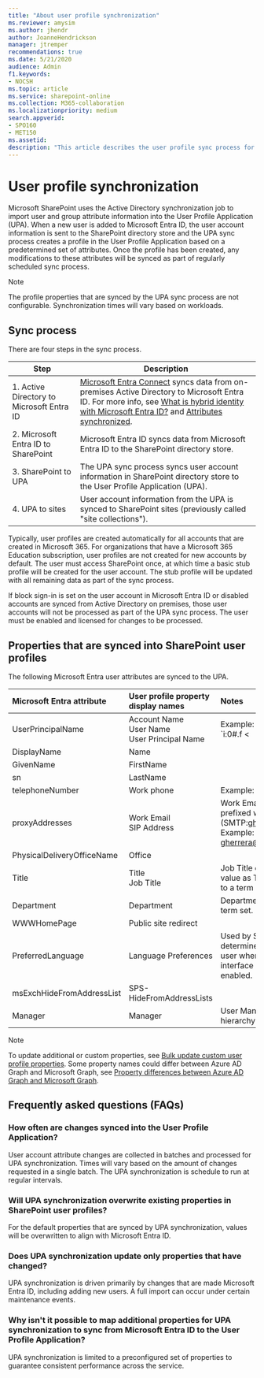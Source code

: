 ```yaml
---
title: "About user profile synchronization"
ms.reviewer: amysim
ms.author: jhendr
author: JoanneHendrickson
manager: jtremper
recommendations: true
ms.date: 5/21/2020
audience: Admin
f1.keywords:
- NOCSH
ms.topic: article
ms.service: sharepoint-online
ms.collection: M365-collaboration
ms.localizationpriority: medium
search.appverid:
- SPO160
- MET150
ms.assetid:
description: "This article describes the user profile sync process for SharePoint in Microsoft 365, and the properties that are synced into user profiles."
---
```


# User profile synchronization

Microsoft SharePoint uses the Active Directory synchronization job to import user and group attribute information into the User Profile Application (UPA). When a new user is added to Microsoft Entra ID, the user account information is sent to the SharePoint directory store and the UPA sync process creates a profile in the User Profile Application based on a predetermined set of attributes. Once the profile has been created, any modifications to these attributes will be synced as part of regularly scheduled sync process.

> [!NOTE]
> The profile properties that are synced by the UPA sync process are not configurable. Synchronization times will vary based on workloads.

## Sync process

There are four steps in the sync process.

|Step|Description|
|---|---|
|1. Active Directory to Microsoft Entra ID | [Microsoft Entra Connect](/azure/active-directory/hybrid/how-to-connect-sync-whatis) syncs data from on-premises Active Directory to Microsoft Entra ID. For more info, see [What is hybrid identity with Microsoft Entra ID?](/azure/active-directory/hybrid/whatis-hybrid-identity) and [Attributes synchronized](/azure/active-directory/hybrid/reference-connect-sync-attributes-synchronized#sharepoint-online).|
|2. Microsoft Entra ID to SharePoint | Microsoft Entra ID syncs data from Microsoft Entra ID to the SharePoint directory store.|
|3. SharePoint to UPA | The UPA sync process syncs user account information in SharePoint directory store to the User Profile Application (UPA).|
|4. UPA to sites|User account information from the UPA is synced to SharePoint sites (previously called "site collections").|

Typically, user profiles are created automatically for all accounts that are created in Microsoft 365. For organizations that have a Microsoft 365 Education subscription, user profiles are not created for new accounts by default. The user must access SharePoint once, at which time a basic stub profile will be created for the user account. The stub profile will be updated with all remaining data as part of the sync process.

If block sign-in is set on the user account in Microsoft Entra ID or disabled accounts are synced from Active Directory on premises, those user accounts will not be processed as part of the UPA sync process. The user must be enabled and licensed for changes to be processed.

## Properties that are synced into SharePoint user profiles

The following Microsoft Entra user attributes are synced to the UPA.

|Microsoft Entra attribute|User profile property display names|Notes|Sync to sites|
|:-------|:-------|:-------|:-------|
|UserPrincipalName|Account Name </br> User Name </br> User Principal Name|Example: </br> `i:0#.f <|> membership <|>` gherrera@contoso.com </br> gherrera@contoso.com|Yes|
|DisplayName|Name||Yes|
|GivenName|FirstName||Yes|
|sn|LastName||Yes|
|telephoneNumber|Work phone|Example: (123) 456-7890|Yes|
|proxyAddresses|Work Email </br> SIP Address|Work Email is set to the value prefixed with SMTP. (SMTP:gherrera@contoso.com) </br> Example: gherrera@contoso.com|Yes|
|PhysicalDeliveryOfficeName|Office||Yes|
|Title|Title </br> Job Title|Job Title contains the same value as Title and is connected to a term set.|Yes|
|Department|Department|Department is connected to a term set.|Yes|
|WWWHomePage|Public site redirect||No|
|PreferredLanguage|Language Preferences|Used by SharePoint to determine language for the user when the multilingual user interface (MUI) feature is enabled.|Yes|
|msExchHideFromAddressList|SPS-HideFromAddressLists||No|
|Manager|Manager|User Manager for organization hierarchy|Yes|

> [!NOTE]
> To update additional or custom properties, see [Bulk update custom user profile properties](/sharepoint/dev/solution-guidance/bulk-user-profile-update-api-for-sharepoint-online).
> Some property names could differ between Azure AD Graph and Microsoft Graph, see [Property differences between Azure AD Graph and Microsoft Graph](/graph/migrate-azure-ad-graph-property-differences).

## Frequently asked questions (FAQs)

### How often are changes synced into the User Profile Application?

User account attribute changes are collected in batches and processed for UPA synchronization. Times will vary based on the amount of changes requested in a single batch. The UPA synchronization is schedule to run at regular intervals.

### Will UPA synchronization overwrite existing properties in SharePoint user profiles?

For the default properties that are synced by UPA synchronization, values will be overwritten to align with Microsoft Entra ID.

### Does UPA synchronization update only properties that have changed?

UPA synchronization is driven primarily by changes that are made Microsoft Entra ID, including adding new users. A full import can occur under certain maintenance events.

<a name='why-isnt-it-possible-to-map-additional-properties-for-upa-synchronization-to-sync-from-azure-ad-to-the-user-profile-application'></a>

### Why isn't it possible to map additional properties for UPA synchronization to sync from Microsoft Entra ID to the User Profile Application?

UPA synchronization is limited to a preconfigured set of properties to guarantee consistent performance across the service.
